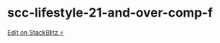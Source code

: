 # scc-lifestyle-21-and-over-comp-f

[Edit on StackBlitz ⚡️](https://stackblitz.com/edit/scc-lifestyle-21-and-over-comp-f)